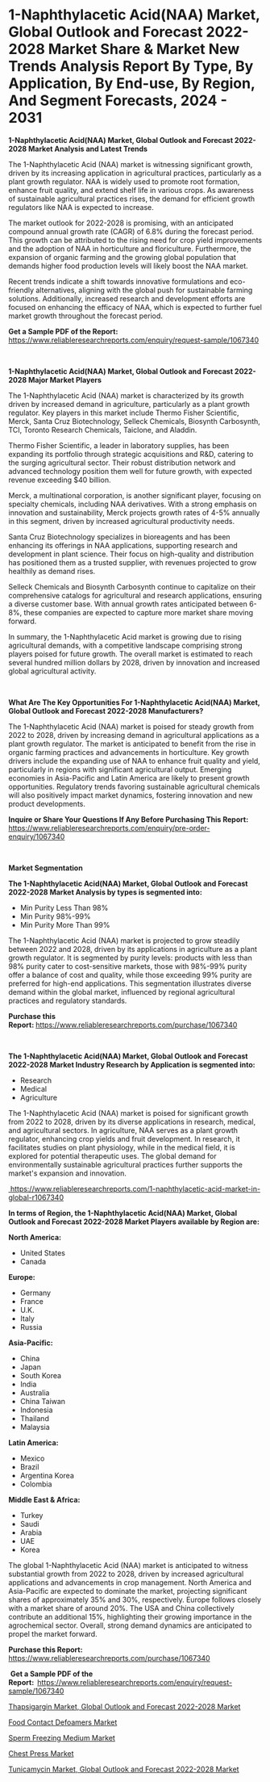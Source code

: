 <p><h1>1-Naphthylacetic Acid(NAA) Market, Global Outlook and Forecast 2022-2028 Market Share & Market New Trends Analysis Report By Type, By Application, By End-use, By Region, And Segment Forecasts, 2024 - 2031</h1></p><p><strong>1-Naphthylacetic Acid(NAA) Market, Global Outlook and Forecast 2022-2028 Market Analysis and Latest Trends</strong></p>
<p><p>The 1-Naphthylacetic Acid (NAA) market is witnessing significant growth, driven by its increasing application in agricultural practices, particularly as a plant growth regulator. NAA is widely used to promote root formation, enhance fruit quality, and extend shelf life in various crops. As awareness of sustainable agricultural practices rises, the demand for efficient growth regulators like NAA is expected to increase.</p><p>The market outlook for 2022-2028 is promising, with an anticipated compound annual growth rate (CAGR) of 6.8% during the forecast period. This growth can be attributed to the rising need for crop yield improvements and the adoption of NAA in horticulture and floriculture. Furthermore, the expansion of organic farming and the growing global population that demands higher food production levels will likely boost the NAA market.</p><p>Recent trends indicate a shift towards innovative formulations and eco-friendly alternatives, aligning with the global push for sustainable farming solutions. Additionally, increased research and development efforts are focused on enhancing the efficacy of NAA, which is expected to further fuel market growth throughout the forecast period.</p></p>
<p><strong>Get a Sample PDF of the Report:&nbsp;</strong> <a href="https://www.reliableresearchreports.com/enquiry/request-sample/1067340?utm_campaign=11&utm_medium=2&utm_source=Github&utm_content=ia&utm_term=04122024&utm_id=1-naphthylacetic-acidnaa-market-global-outlook-and-forecast-2022-2028">https://www.reliableresearchreports.com/enquiry/request-sample/1067340</a></p>
<p>&nbsp;</p>
<p><strong>1-Naphthylacetic Acid(NAA) Market, Global Outlook and Forecast 2022-2028 Major Market Players</strong></p>
<p><p>The 1-Naphthylacetic Acid (NAA) market is characterized by its growth driven by increased demand in agriculture, particularly as a plant growth regulator. Key players in this market include Thermo Fisher Scientific, Merck, Santa Cruz Biotechnology, Selleck Chemicals, Biosynth Carbosynth, TCI, Toronto Research Chemicals, Taiclone, and Aladdin. </p><p>Thermo Fisher Scientific, a leader in laboratory supplies, has been expanding its portfolio through strategic acquisitions and R&D, catering to the surging agricultural sector. Their robust distribution network and advanced technology position them well for future growth, with expected revenue exceeding $40 billion.</p><p>Merck, a multinational corporation, is another significant player, focusing on specialty chemicals, including NAA derivatives. With a strong emphasis on innovation and sustainability, Merck projects growth rates of 4-5% annually in this segment, driven by increased agricultural productivity needs.</p><p>Santa Cruz Biotechnology specializes in bioreagents and has been enhancing its offerings in NAA applications, supporting research and development in plant science. Their focus on high-quality and distribution has positioned them as a trusted supplier, with revenues projected to grow healthily as demand rises.</p><p>Selleck Chemicals and Biosynth Carbosynth continue to capitalize on their comprehensive catalogs for agricultural and research applications, ensuring a diverse customer base. With annual growth rates anticipated between 6-8%, these companies are expected to capture more market share moving forward.</p><p>In summary, the 1-Naphthylacetic Acid market is growing due to rising agricultural demands, with a competitive landscape comprising strong players poised for future growth. The overall market is estimated to reach several hundred million dollars by 2028, driven by innovation and increased global agricultural activity.</p></p>
<p>&nbsp;</p>
<p><strong>What Are The Key Opportunities For 1-Naphthylacetic Acid(NAA) Market, Global Outlook and Forecast 2022-2028 Manufacturers?</strong></p>
<p><p>The 1-Naphthylacetic Acid (NAA) market is poised for steady growth from 2022 to 2028, driven by increasing demand in agricultural applications as a plant growth regulator. The market is anticipated to benefit from the rise in organic farming practices and advancements in horticulture. Key growth drivers include the expanding use of NAA to enhance fruit quality and yield, particularly in regions with significant agricultural output. Emerging economies in Asia-Pacific and Latin America are likely to present growth opportunities. Regulatory trends favoring sustainable agricultural chemicals will also positively impact market dynamics, fostering innovation and new product developments.</p></p>
<p><strong>Inquire or Share Your Questions If Any Before Purchasing This Report:</strong> <a href="https://www.reliableresearchreports.com/enquiry/pre-order-enquiry/1067340?utm_campaign=11&utm_medium=2&utm_source=Github&utm_content=ia&utm_term=04122024&utm_id=1-naphthylacetic-acidnaa-market-global-outlook-and-forecast-2022-2028">https://www.reliableresearchreports.com/enquiry/pre-order-enquiry/1067340</a></p>
<p>&nbsp;</p>
<p><strong>Market Segmentation</strong></p>
<p><strong>The 1-Naphthylacetic Acid(NAA) Market, Global Outlook and Forecast 2022-2028 Market Analysis by types is segmented into:</strong></p>
<p><ul><li>Min Purity Less Than 98%</li><li>Min Purity 98%-99%</li><li>Min Purity More Than 99%</li></ul></p>
<p><p>The 1-Naphthylacetic Acid (NAA) market is projected to grow steadily between 2022 and 2028, driven by its applications in agriculture as a plant growth regulator. It is segmented by purity levels: products with less than 98% purity cater to cost-sensitive markets, those with 98%-99% purity offer a balance of cost and quality, while those exceeding 99% purity are preferred for high-end applications. This segmentation illustrates diverse demand within the global market, influenced by regional agricultural practices and regulatory standards.</p></p>
<p><strong>Purchase this Report:&nbsp;</strong><a href="https://www.reliableresearchreports.com/purchase/1067340?utm_campaign=11&utm_medium=2&utm_source=Github&utm_content=ia&utm_term=04122024&utm_id=1-naphthylacetic-acidnaa-market-global-outlook-and-forecast-2022-2028">https://www.reliableresearchreports.com/purchase/1067340</a></p>
<p>&nbsp;</p>
<p><strong>The 1-Naphthylacetic Acid(NAA) Market, Global Outlook and Forecast 2022-2028 Market Industry Research by Application is segmented into:</strong></p>
<p><ul><li>Research</li><li>Medical</li><li>Agriculture</li></ul></p>
<p><p>The 1-Naphthylacetic Acid (NAA) market is poised for significant growth from 2022 to 2028, driven by its diverse applications in research, medical, and agricultural sectors. In agriculture, NAA serves as a plant growth regulator, enhancing crop yields and fruit development. In research, it facilitates studies on plant physiology, while in the medical field, it is explored for potential therapeutic uses. The global demand for environmentally sustainable agricultural practices further supports the market's expansion and innovation.</p></p>
<p><a href="https://www.reliableresearchreports.com/1-naphthylacetic-acid-market-in-global-r1067340?utm_campaign=11&utm_medium=2&utm_source=Github&utm_content=ia&utm_term=04122024&utm_id=1-naphthylacetic-acidnaa-market-global-outlook-and-forecast-2022-2028">&nbsp;https://www.reliableresearchreports.com/1-naphthylacetic-acid-market-in-global-r1067340</a></p>
<p><strong>In terms of Region, the 1-Naphthylacetic Acid(NAA) Market, Global Outlook and Forecast 2022-2028 Market Players available by Region are:</strong></p>
<p>
    <p> <strong> North America: </strong>
        <ul>
            <li>United States</li>
            <li>Canada</li>
        </ul>
        </p> 
    <p> <strong> Europe: </strong>
        <ul>
            <li>Germany</li>
            <li>France</li>
            <li>U.K.</li>
            <li>Italy</li>
            <li>Russia</li>
        </ul>
        </p> 
    <p> <strong> Asia-Pacific: </strong>
        <ul>
            <li>China</li>
            <li>Japan</li>
            <li>South Korea</li>
            <li>India</li>
            <li>Australia</li>
            <li>China Taiwan</li>
            <li>Indonesia</li>
            <li>Thailand</li>
            <li>Malaysia</li>
        </ul>
        </p> 
    <p> <strong> Latin America: </strong>
        <ul>
            <li>Mexico</li>
            <li>Brazil</li>
            <li>Argentina Korea</li>
            <li>Colombia</li>
        </ul>
        </p> 
    <p> <strong> Middle East & Africa: </strong>
        <ul>
            <li>Turkey</li>
            <li>Saudi</li>
            <li>Arabia</li>
            <li>UAE</li>
            <li>Korea</li>
        </ul>
    </p>
    </p>
<p><p>The global 1-Naphthylacetic Acid (NAA) market is anticipated to witness substantial growth from 2022 to 2028, driven by increased agricultural applications and advancements in crop management. North America and Asia-Pacific are expected to dominate the market, projecting significant shares of approximately 35% and 30%, respectively. Europe follows closely with a market share of around 20%. The USA and China collectively contribute an additional 15%, highlighting their growing importance in the agrochemical sector. Overall, strong demand dynamics are anticipated to propel the market forward.</p></p>
<p><strong>Purchase this Report: </strong><a href="https://www.reliableresearchreports.com/purchase/1067340?utm_campaign=11&utm_medium=2&utm_source=Github&utm_content=ia&utm_term=04122024&utm_id=1-naphthylacetic-acidnaa-market-global-outlook-and-forecast-2022-2028">https://www.reliableresearchreports.com/purchase/1067340</a></p>
<p>&nbsp;<strong>Get a Sample PDF of the Report:&nbsp;&nbsp;</strong><a href="https://www.reliableresearchreports.com/enquiry/request-sample/1067340?utm_campaign=11&utm_medium=2&utm_source=Github&utm_content=ia&utm_term=04122024&utm_id=1-naphthylacetic-acidnaa-market-global-outlook-and-forecast-2022-2028">https://www.reliableresearchreports.com/enquiry/request-sample/1067340</a></p>
<p><strong></strong></p>
<p><p><a href="https://github.com/ygfu6u/Market-Research-Report-List-1/blob/main/thapsigargin-market-global-outlook-and-forecast-2022-2028-market.md?utm_campaign=11&utm_medium=2&utm_source=Github&utm_content=ia&utm_term=04122024&utm_id=1-naphthylacetic-acidnaa-market-global-outlook-and-forecast-2022-2028">Thapsigargin Market, Global Outlook and Forecast 2022-2028 Market</a></p><p><a href="https://issuu.com/reportprime-2/docs/food-contact-defoamers-market-size-2030.pptx?utm_campaign=11&utm_medium=2&utm_source=Github&utm_content=ia&utm_term=04122024&utm_id=1-naphthylacetic-acidnaa-market-global-outlook-and-forecast-2022-2028">Food Contact Defoamers Market</a></p><p><a href="https://issuu.com/reportprime-2/docs/sperm-freezing-medium-market-size-2030.pptx?utm_campaign=11&utm_medium=2&utm_source=Github&utm_content=ia&utm_term=04122024&utm_id=1-naphthylacetic-acidnaa-market-global-outlook-and-forecast-2022-2028">Sperm Freezing Medium Market</a></p><p><a href="https://www.linkedin.com/pulse/chest-press-market-size-revenue-analysis-cagr-114-from-2024-4txue?utm_campaign=11&utm_medium=2&utm_source=Github&utm_content=ia&utm_term=04122024&utm_id=1-naphthylacetic-acidnaa-market-global-outlook-and-forecast-2022-2028">Chest Press Market</a></p><p><a href="https://github.com/mahnoor2003/Market-Research-Report-List-6/blob/main/tunicamycin-market-global-outlook-and-forecast-2022-2028-market.md?utm_campaign=11&utm_medium=2&utm_source=Github&utm_content=ia&utm_term=04122024&utm_id=1-naphthylacetic-acidnaa-market-global-outlook-and-forecast-2022-2028">Tunicamycin Market, Global Outlook and Forecast 2022-2028 Market</a></p></p>